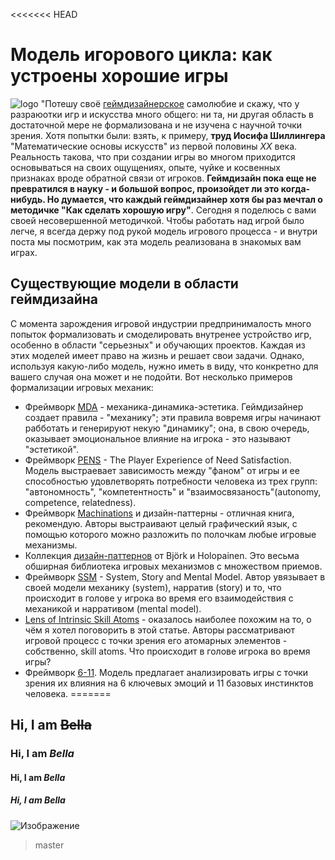 <<<<<<< HEAD
#  **Модель игорового цикла: как устроены хорошие игры**
 ![logo](https://www.gamesrig.com/img/screenshots/sid-meier-s-civilization-v-2312191955003.jpg)
 "Потешу своё <u>геймдизайнерское</u> самолюбие и скажу, что у разраюотки игр и искусства много общего: ни та, ни другая область в достаточной мере не формализована и не изучена с научной точки зрения. Хотя попытки были: взять, к примеру, **труд Иосифа Шиллингера** "Математические основы искусств" из первой половины *XX* века.
 Реальность такова, что при создании игры во многом приходится основываться на своих ощущениях, опыте, чуйке и косвенных признаках вроде обратной связи от игроков. **Геймдизайн пока еще не превратился в науку - и большой вопрос, произойдет ли это когда-нибудь. Но думается, что каждый геймдизайнер хотя бы раз мечтал о методичке "Как сделать хорошую игру"**.
 Сегодня  я поделюсь с вами своей несовершенной методичкой. Чтобы работать над игрой было легче, я всегда держу под рукой модель игрового процесса - и внутри поста мы посмотрим, как эта модель реализована в знакомых вам играх.
## **Cуществующие модели в области геймдизайна**
 С момента зарождения игровой индустрии предпринималость много попыток формализовать и смоделировать внутренее устройство игр, особенно в области "серьезных" и обучающих проектов. Каждая из этих моделей имеет право на жизнь и решает свои задачи. Однако, используя какую-либо модель, нужно иметь в виду, что конкретно для вашего случая она может и не подойти.
 Вот несколько примеров формализации игровых механик:
*  Фреймворк [<u>MDA</u>](https://en.wikipedia.org/wiki/MDA_framework) - механика-динамика-эстетика. Геймдизайнер создает правила - "механику"; эти правила вовремя игры начинают рабботать и генерируют некую "динамику"; она, в свою очередь, оказывает эмоциональное влияние на игрока - это называют "эстетикой".
*  Фреймворк [<u>PENS</u>](https://immersyve.com/white-paper-the-player-experience-of-need-satisfaction-pens-2007/) - The Player Experience of Need Satisfaction. Модель выстраевает зависимость между "фаном" от игры и ее способностью удовлетворять потребности человека из трех групп: "автономность", "компетентность" и "взаимосвязаность"(autonomy, competence, relatedness).
*  Фреймворк [<u>Machinations</u>](https://www.amazon.com/Game-Mechanics-Advanced-Decign-Voices/dp/0321820274) и дизайн-паттерны - отличная книга, рекомендую. Авторы выстраивают целый графический язык, с помощью которого можно разложить по полочкам любые игровые механизмы.
*  Коллекция [<u>дизайн-паттернов</u>](https://virt10.itu.chalmers.se/index.php/Main_Page) от Björk и Holopainen. Это весьма обширная библиотека игровых механизмов с множеством приемов.
*  Фреймворк [<u>SSM</u>](https://www.gamasutra.com/blogs/ThomasGrip/20170524/298648/The_SSM_Framework_of_Game_Design.php) - System, Story and Mental Model. Автор увязывает в своей модели механику (system), нарратив (story) и то, что происходит в голове у игрока во время его взаимодействия с механикой и нарративом (mental model).
*  [<u>Lens of Intrinsic Skill Atoms</u>](https://www.academia.edu/12627746/The_Lens_of_Intrinsic_Skill_Atoms_A_Method_for_Gameful_Design) - оказалось наиболее похожим на то, о чём я хотел поговорить в этой статье. Авторы рассматривают игровой процесс с точки зрения его атомарных элементов - собственно, skill atoms. Что происходит в голове игрока во время игры?
*  Фреймворк [<u>6-11</u>](https://www.academia.edu/1571687/THE_6_11_FRAMEWORK_A_NEW_METHODOLOGY_FOR_GAME_ANALYSIS_AND_DESIGN).
 Модель предлагает анализировать игры с точки зрения их влияния на 6 ключевых эмоций и 11 базовых инстинктов человека.
=======
## Hi, I am ~~Bella~~
### Hi, I am *Bella*
#### Hi, I am ***Bella***
##### Hi, I am **Bella**
![Изображение](https://avatars.mds.yandex.net/i?id=0191d39d409c981bfe8e5d69fb342e4c74e67af6-7757111-images-thumbs&n=13)
> master
